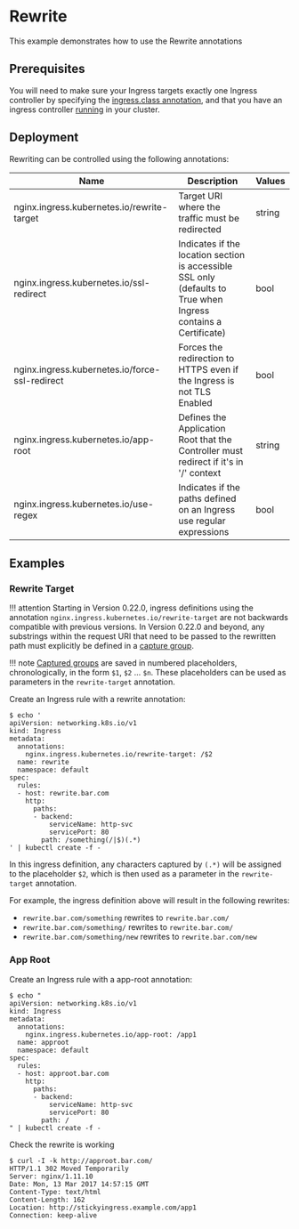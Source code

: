 # Rewrite

This example demonstrates how to use the Rewrite annotations

## Prerequisites

You will need to make sure your Ingress targets exactly one Ingress
controller by specifying the [ingress.class annotation](../../user-guide/multiple-ingress.md),
and that you have an ingress controller [running](../../deploy/) in your cluster.

## Deployment

Rewriting can be controlled using the following annotations:

|Name|Description|Values|
| --- | --- | --- |
|nginx.ingress.kubernetes.io/rewrite-target|Target URI where the traffic must be redirected|string|
|nginx.ingress.kubernetes.io/ssl-redirect|Indicates if the location section is accessible SSL only (defaults to True when Ingress contains a Certificate)|bool|
|nginx.ingress.kubernetes.io/force-ssl-redirect|Forces the redirection to HTTPS even if the Ingress is not TLS Enabled|bool|
|nginx.ingress.kubernetes.io/app-root|Defines the Application Root that the Controller must redirect if it's in '/' context|string|
|nginx.ingress.kubernetes.io/use-regex|Indicates if the paths defined on an Ingress use regular expressions|bool|

## Examples

### Rewrite Target

!!! attention
    Starting in Version 0.22.0, ingress definitions using the annotation `nginx.ingress.kubernetes.io/rewrite-target` are not backwards compatible with previous versions. In Version 0.22.0 and beyond, any substrings within the request URI that need to be passed to the rewritten path must explicitly be defined in a [capture group](https://www.regular-expressions.info/refcapture.html).

!!! note
    [Captured groups](https://www.regular-expressions.info/refcapture.html) are saved in numbered placeholders, chronologically, in the form `$1`, `$2` ... `$n`. These placeholders can be used as parameters in the `rewrite-target` annotation.

Create an Ingress rule with a rewrite annotation:

```console
$ echo '
apiVersion: networking.k8s.io/v1
kind: Ingress
metadata:
  annotations:
    nginx.ingress.kubernetes.io/rewrite-target: /$2
  name: rewrite
  namespace: default
spec:
  rules:
  - host: rewrite.bar.com
    http:
      paths:
      - backend:
          serviceName: http-svc
          servicePort: 80
        path: /something(/|$)(.*)
' | kubectl create -f -
```

In this ingress definition, any characters captured by `(.*)` will be assigned to the placeholder `$2`, which is then used as a parameter in the `rewrite-target` annotation.

For example, the ingress definition above will result in the following rewrites:

- `rewrite.bar.com/something` rewrites to `rewrite.bar.com/`
- `rewrite.bar.com/something/` rewrites to `rewrite.bar.com/`
- `rewrite.bar.com/something/new` rewrites to `rewrite.bar.com/new`

### App Root

Create an Ingress rule with a app-root annotation:
```
$ echo "
apiVersion: networking.k8s.io/v1
kind: Ingress
metadata:
  annotations:
    nginx.ingress.kubernetes.io/app-root: /app1
  name: approot
  namespace: default
spec:
  rules:
  - host: approot.bar.com
    http:
      paths:
      - backend:
          serviceName: http-svc
          servicePort: 80
        path: /
" | kubectl create -f -
```

Check the rewrite is working

```
$ curl -I -k http://approot.bar.com/
HTTP/1.1 302 Moved Temporarily
Server: nginx/1.11.10
Date: Mon, 13 Mar 2017 14:57:15 GMT
Content-Type: text/html
Content-Length: 162
Location: http://stickyingress.example.com/app1
Connection: keep-alive
```
